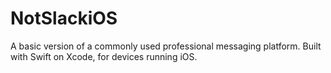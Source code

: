 # NotSlackiOS
A basic version of a commonly used professional messaging platform. Built with Swift on Xcode, for devices running iOS.

